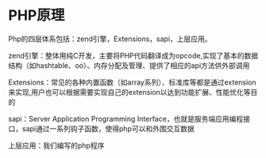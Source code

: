 # PHP原理

Php的四层体系包括：zend引擎，Extensions，sapi，上层应用。

zend引擎：整体用纯C开发，主要将PHP代码翻译成为opcode,实现了基本的数据结构（如hashtable、oo）、内存分配及管理、提供了相应的api方法供外部调用

Extensions：常见的各种内置函数（如array系列）、标准库等都是通过extension来实现,用户也可以根据需要实现自己的extension以达到功能扩展、性能优化等目的

sapi：Server Application Programming Interface，也就是服务端应用编程接口，sapi通过一系列钩子函数，使得php可以和外围交互数据

上层应用：我们编写的php程序